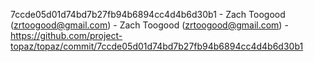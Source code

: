 7ccde05d01d74bd7b27fb94b6894cc4d4b6d30b1 - Zach Toogood (zrtoogood@gmail.com) - Zach Toogood (zrtoogood@gmail.com) - https://github.com/project-topaz/topaz/commit/7ccde05d01d74bd7b27fb94b6894cc4d4b6d30b1
